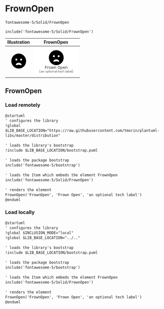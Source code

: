 # FrownOpen


```text
fontawesome-5/Solid/FrownOpen
```

```text
include('fontawesome-5/Solid/FrownOpen')
```



| Illustration | FrownOpen |
| :---: | :---: |
| ![illustration for Illustration](../../fontawesome-5/Solid/FrownOpen.png) | ![illustration for FrownOpen](../../fontawesome-5/Solid/FrownOpen.Local.png) |




## FrownOpen

### Load remotely
```plantuml
@startuml
' configures the library
!global $LIB_BASE_LOCATION="https://raw.githubusercontent.com/tmorin/plantuml-libs/master/distribution"

' loads the library's bootstrap
!include $LIB_BASE_LOCATION/bootstrap.puml

' loads the package bootstrap
include('fontawesome-5/bootstrap')

' loads the Item which embeds the element FrownOpen
include('fontawesome-5/Solid/FrownOpen')

' renders the element
FrownOpen('FrownOpen', 'Frown Open', 'an optional tech label')
@enduml
```

### Load locally
```plantuml
@startuml
' configures the library
!global $INCLUSION_MODE="local"
!global $LIB_BASE_LOCATION="../.."

' loads the library's bootstrap
!include $LIB_BASE_LOCATION/bootstrap.puml

' loads the package bootstrap
include('fontawesome-5/bootstrap')

' loads the Item which embeds the element FrownOpen
include('fontawesome-5/Solid/FrownOpen')

' renders the element
FrownOpen('FrownOpen', 'Frown Open', 'an optional tech label')
@enduml
```

